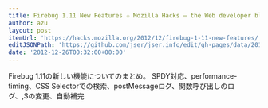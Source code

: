 ```yaml
---
title: Firebug 1.11 New Features ✩ Mozilla Hacks – the Web developer blog
author: azu
layout: post
itemUrl: 'https://hacks.mozilla.org/2012/12/firebug-1-11-new-features/'
editJSONPath: 'https://github.com/jser/jser.info/edit/gh-pages/data/2012/12/index.json'
date: '2012-12-26T00:32:00+00:00'
---
```

Firebug 1.11の新しい機能についてのまとめ。
SPDY対応、performance-timing、CSS Selectorでの検索、postMessageログ、関数呼び出しのログ、$,$$の変更、自動補完
